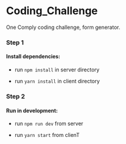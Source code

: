 # Coding_Challenge

One Comply coding challenge, form generator.

### Step 1

#### Install dependencies:

* run `npm install` in server directory

* run `yarn install` in client directory

### Step 2

#### Run in development:

* run `npm run dev` from server

* run `yarn start` from clienT
